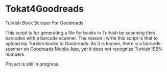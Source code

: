 # Tokat4Goodreads
Turkish Book Scraper For Goodreads

This script is for generating a file for books in Turkish by scanning their barcodes with a barcode scanner. The reason I write this script is that to upload my Turkish books to Goodreads. As it is known, there is a barcode scanner on Goodreads Mobile App, yet it does not recognize Turkish ISBN numbers.

Project is still in progress. 
